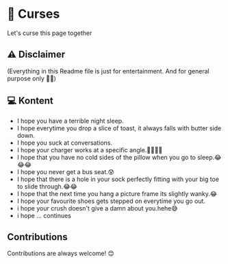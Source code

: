 
#  🐍 Curses

Let's curse this page together 

## ⚠ Disclaimer   

(Everything in this Readme file is just for entertainment.
And for general purpose only 🤫🤭)


## 💻 Kontent


- I hope you have a terrible night sleep.
- I hope everytime you drop a slice of toast, it always falls with butter side down.
- I hope you suck at conversations.
- I hope your charger works at a specific angle.🥺😆😅😂
- I hope that you have no cold sides of the pillow when you go to sleep.😂😂😂
- I hope you never get a bus seat.😰
- I hope that there is a hole in your sock perfectly fitting with your big toe to slide through.😂😂
- I hope that the next time you hang a picture frame its slightly wanky.😂
- I hope your favourite shoes gets stepped on everytime you go out.
- i hope your crush doesn't give a damn about you.hehe😅
- i hope ... continues

##
## Contributions

Contributions are always welcome! 😊

